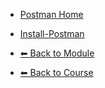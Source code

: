 - [Postman Home](./README.md)

- [Install-Postman](./Install-Postman.md "Install-Postman")

- [⬅ Back to Module](../README.md)
- [⬅ Back to Course](../../README.md)
